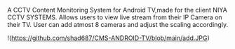 A CCTV Content Monitoring System for Android TV,made for the client NIYA CCTV SYSTEMS. Allows users to view live stream from their IP Camera on their TV. User can add atmost 8 cameras and adjust the scaling accordingly.

!(https://github.com/shad687/CMS-ANDROID-TV/blob/main/add.JPG)
